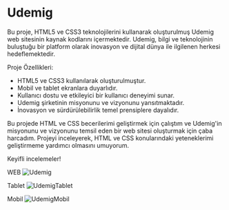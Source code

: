 # Udemig

Bu proje, HTML5 ve CSS3 teknolojilerini kullanarak oluşturulmuş Udemig web sitesinin kaynak kodlarını içermektedir. Udemig, bilgi ve teknolojinin buluştuğu bir platform olarak inovasyon ve dijital dünya ile ilgilenen herkesi hedeflemektedir.

Proje Özellikleri:
- HTML5 ve CSS3 kullanılarak oluşturulmuştur.
- Mobil ve tablet ekranlara duyarlıdır.
- Kullanıcı dostu ve etkileyici bir kullanıcı deneyimi sunar.
- Udemig şirketinin misyonunu ve vizyonunu yansıtmaktadır.
- İnovasyon ve sürdürülebilirlik temel prensiplere dayalıdır.

Bu projede HTML ve CSS becerilerimi geliştirmek için çalıştım ve Udemig'in misyonunu ve vizyonunu temsil eden bir web sitesi oluşturmak için çaba harcadım. Projeyi inceleyerek, HTML ve CSS konularındaki yeteneklerimi geliştirmeme yardımcı olmasını umuyorum.

Keyifli incelemeler!


WEB
![Udemig](https://github.com/yavuzssdemir/Udemig/assets/111619682/e4ec7d75-97e8-4273-b89b-0f3b7d905583)

Tablet
![UdemigTablet](https://github.com/yavuzssdemir/Udemig/assets/111619682/1f083d1a-a077-4559-80aa-0c1fa24a3031)

Mobil
![UdemigMobil](https://github.com/yavuzssdemir/Udemig/assets/111619682/327f2593-39cb-4cb1-ae39-9d401430a531)
